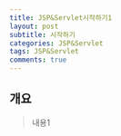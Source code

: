```yaml
---
title: JSP&Servlet시작하기1
layout: post
subtitle: 시작하기
categories: JSP&Servlet
tags: JSP&Servlet
comments: true
---
```


## 개요
> 내용1

